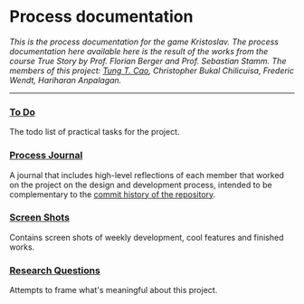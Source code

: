 # Process documentation

_This is the process documentation for the game Kristoslav. The process documentation here available here is the result of the works from the course True Story by Prof. Florian Berger and Prof. Sebastian Stamm. The members of this project: [Tung T. Cao](https://khas195.itch.io/), Christopher Bukal Chilicuisa, Frederic Wendt, Hariharan Anpalagan._

---

### [To Do](./to-do.md)
The todo list of practical tasks for the project.

### [Process Journal](./process-journals)
A journal that includes high-level reflections of each member that worked on the project on the design and development process, intended to be complementary to the [commit history of the repository](https://bitbucket.org/btkgamedesign/kristoslav/commits/).

### [Screen Shots](./screen-shots)
Contains screen shots of weekly development, cool features and finished works.

### [Research Questions](./research-questions.md)
Attempts to frame what's meaningful about this project.